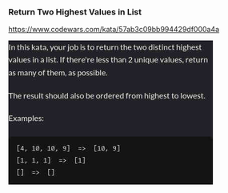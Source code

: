 ### Return Two Highest Values in List

https://www.codewars.com/kata/57ab3c09bb994429df000a4a

![description](./description.jpg "Description")
